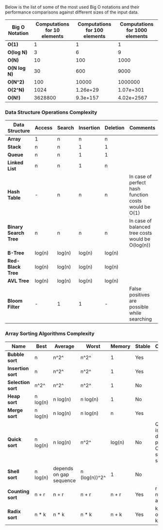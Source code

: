 Below is the list of some of the most used Big O notations and their performance comparisons against different sizes of the input data.

| Big O Notation | Computations for 10 elements | Computations for 100 elements | Computations for 1000 elements |
| -------------- | ---------------------------- | ----------------------------- | ------------------------------ |
| **O(1)**       | 1                            | 1                             | 1                              |
| **O(log N)**   | 3                            | 6                             | 9                              |
| **O(N)**       | 10                           | 100                           | 1000                           |
| **O(N log N)** | 30                           | 600                           | 9000                           |
| **O(N^2)**     | 100                          | 10000                         | 1000000                        |
| **O(2^N)**     | 1024                         | 1.26e+29                      | 1.07e+301                      |
| **O(N!)**      | 3628800                      | 9.3e+157                      | 4.02e+2567                     |

### Data Structure Operations Complexity

| Data Structure         | Access | Search | Insertion | Deletion | Comments                                             |
| ---------------------- | ------ | ------ | --------- | -------- | ---------------------------------------------------- |
| **Array**              | 1      | n      | n         | n        |                                                      |
| **Stack**              | n      | n      | 1         | 1        |                                                      |
| **Queue**              | n      | n      | 1         | 1        |                                                      |
| **Linked List**        | n      | n      | 1         | n        |                                                      |
| **Hash Table**         | -      | n      | n         | n        | In case of perfect hash function costs would be O(1) |
| **Binary Search Tree** | n      | n      | n         | n        | In case of balanced tree costs would be O(log(n))    |
| **B-Tree**             | log(n) | log(n) | log(n)    | log(n)   |                                                      |
| **Red-Black Tree**     | log(n) | log(n) | log(n)    | log(n)   |                                                      |
| **AVL Tree**           | log(n) | log(n) | log(n)    | log(n)   |                                                      |
| **Bloom Filter**       | -      | 1      | 1         | -        | False positives are possible while searching         |

### Array Sorting Algorithms Complexity

| Name               | Best     | Average                 | Worst         | Memory | Stable | Comments                                                     |
| ------------------ | -------- | ----------------------- | ------------- | ------ | ------ | ------------------------------------------------------------ |
| **Bubble sort**    | n        | n^2^                    | n^2^          | 1      | Yes    |                                                              |
| **Insertion sort** | n        | n^2^                    | n^2^          | 1      | Yes    |                                                              |
| **Selection sort** | n^2^     | n^2^                    | n^2^          | 1      | No     |                                                              |
| **Heap sort**      | n log(n) | n log(n)                | n log(n)      | 1      | No     |                                                              |
| **Merge sort**     | n log(n) | n log(n)                | n log(n)      | n      | Yes    |                                                              |
| **Quick sort**     | n log(n) | n log(n)                | n^2^          | log(n) | No     | Quicksort is usually done in-place with O(log(n)) stack space |
| **Shell sort**     | n log(n) | depends on gap sequence | n (log(n))^2^ | 1      | No     |                                                              |
| **Counting sort**  | n + r    | n + r                   | n + r         | n + r  | Yes    | r - biggest number in array                                  |
| **Radix sort**     | n * k    | n * k                   | n * k         | n + k  | Yes    | k - length of longest key                                    |